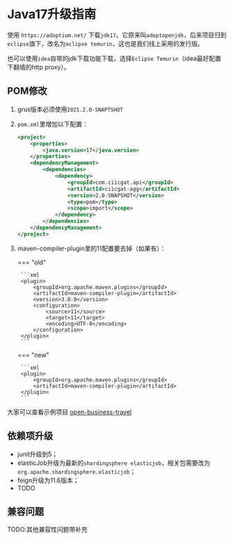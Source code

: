 # Java17升级指南

使用 `https://adoptium.net/` 下载`jdk17`。它原来叫`adoptopenjdk`，后来项目归到`eclipse`旗下，改名为`eclipse temurin`，这也是我们线上采用的发行版。

也可以使用`idea`自带的jdk下载功能下载，选择`Eclipse Temurin`（idea最好配置下翻墙的http proxy）。

## POM修改

1. grus版本必须使用`2021.2.0-SNAPTSHOT`
2. `pom.xml`里增加以下配置：

    ```xml
    <project>
        <properties>
            <java.version>17</java.version>
        </properties>
        <dependencyManagement>
            <dependencies>
                <dependency>
                    <groupId>com.ciicgat.api</groupId>
                    <artifactId>ciicgat-agg</artifactId>
                    <version>2.0-SNAPSHOT</version>
                    <type>pom</type>
                    <scope>import</scope>
                </dependency>
            </dependencies>
        </dependencyManagement>
    </project>
    ```
   
3. maven-compiler-plugin里的11配置要去掉（如果有）：

    === "old"
    
        ```xml
        <plugin>
            <groupId>org.apache.maven.plugins</groupId>
            <artifactId>maven-compiler-plugin</artifactId>
            <version>3.8.0</version>
            <configuration>
                <source>11</source>
                <target>11</target>
                <encoding>UTF-8</encoding>
            </configuration>
        </plugin>
        ```
    
    === "new"
    
        ```xml
        <plugin>
            <groupId>org.apache.maven.plugins</groupId>
            <artifactId>maven-compiler-plugin</artifactId>
        </plugin>
        ```

大家可以查看示例项目 [open-business-travel](https://gitlab.wuxingdev.cn/biz/open/open-business-travel/blob/master/pom.xml)

## 依赖项升级

- junit升级到5；
- elasticJob升级为最新的`shardingsphere elasticjob`，相关包需要改为`org.apache.shardingsphere.elasticjob`；
- feign升级为11.6版本；
- TODO


## 兼容问题

TODO:其他兼容性问题带补充
